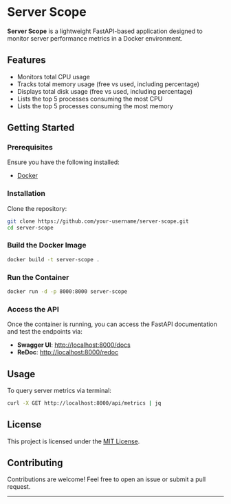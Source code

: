 
# Server Scope

**Server Scope** is a lightweight FastAPI-based application designed to monitor server performance metrics in a Docker environment.

## Features
- Monitors total CPU usage
- Tracks total memory usage (free vs used, including percentage)
- Displays total disk usage (free vs used, including percentage)
- Lists the top 5 processes consuming the most CPU
- Lists the top 5 processes consuming the most memory

## Getting Started

### Prerequisites
Ensure you have the following installed:
- [Docker](https://docs.docker.com/get-docker/)

### Installation
Clone the repository:
```bash
git clone https://github.com/your-username/server-scope.git
cd server-scope
```

### Build the Docker Image
```bash
docker build -t server-scope .
```

### Run the Container
```bash
docker run -d -p 8000:8000 server-scope
```

### Access the API
Once the container is running, you can access the FastAPI documentation and test the endpoints via:
- **Swagger UI**: [http://localhost:8000/docs](http://localhost:8000/docs)
- **ReDoc**: [http://localhost:8000/redoc](http://localhost:8000/redoc)

## Usage
To query server metrics via terminal:
```bash
curl -X GET http://localhost:8000/api/metrics | jq
```

## License
This project is licensed under the [MIT License](LICENSE).

## Contributing
Contributions are welcome! Feel free to open an issue or submit a pull request.

---



